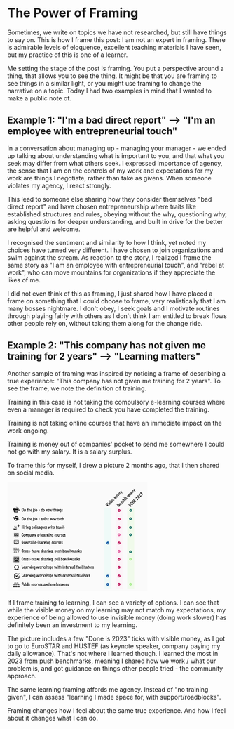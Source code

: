 # The Power of Framing

Sometimes, we write on topics we have not researched, but still have things to say on. This is how I frame this post: I am not an expert in framing. There is admirable levels of eloquence, excellent teaching materials I have seen, but my practice of this is one of a learner.

Me setting the stage of the post is framing. You put a perspective around a thing, that allows you to see the thing. It might be that you are framing to see things in a similar light, or you might use framing to change the narrative on a topic. Today I had two examples in mind that I wanted to make a public note of.

## Example 1: "I'm a bad direct report" --> "I'm an employee with entrepreneurial touch"

In a conversation about managing up - managing your manager - we ended up talking about understanding what is important to you, and that what you seek may differ from what others seek. I expressed importance of agency, the sense that I am on the controls of my work and expectations for my work are things I negotiate, rather than take as givens. When someone violates my agency, I react strongly.

This lead to someone else sharing how they consider themselves "bad direct report" and have chosen entrepreneurship where traits like established structures and rules, obeying without the why, questioning why, asking questions for deeper understanding, and built in drive for the better are helpful and welcome.

I recognised the sentiment and similarity to how I think, yet noted my choices have turned very different. I have chosen to join organizations and swim against the stream. As reaction to the story, I realized I frame the same story as "I am an employee with entrepreneurial touch", and "rebel at work", who can move mountains for organizations if they appreciate the likes of me.

I did not even think of this as framing, I just shared how I have placed a frame on something that I could choose to frame, very realistically that I am many bosses nightmare. I don't obey, I seek goals and I motivate routines through playing fairly with others as I don't think I am entitled to break flows other people rely on, without taking them along for the change ride.

## Example 2: "This company has not given me training for 2 years" --> "Learning matters"

Another sample of framing was inspired by noticing a frame of describing a true experience: "This company has not given me training for 2 years". To see the frame, we note the definition of training.

Training in this case is not taking the compulsory e-learning courses where even a manager is required to check you have completed the training.

Training is not taking online courses that have an immediate impact on the work ongoing.

Training is money out of companies' pocket to send me somewhere I could not go with my salary. It is a salary surplus.

To frame this for myself, I drew a picture 2 months ago, that I then shared on social media.

![Forms of training](training.png)

If I frame training to learning, I can see a variety of options. I can see that while the visible money on my learning may not match my expectations, my experience of being allowed to use invisible money (doing work slower) has definitely been an investment to my learning.

The picture includes a few "Done is 2023" ticks with visible money, as I got to go to EuroSTAR and HUSTEF (as keynote speaker, company paying my daily allowance). That's not where I learned though. I learned the most in 2023 from push benchmarks, meaning I shared how we work / what our problem is, and got guidance on things other people tried - the community approach.

The same learning framing affords me agency. Instead of "no training given", I can assess "learning I made space for, with support/roadblocks".

Framing changes how I feel about the same true experience. And how I feel about it changes what I can do.
